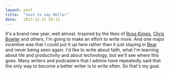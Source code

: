 ```yaml
---
layout: post
title:  "Just to say Hello!"
date:   2017-12-31 20:12
---
```

It's a brand new year, well almost. Inspired by the likes of [Ross Kimes](http://rosskimes.net), [Chris Bowler](http://chrisbowler.com/journal) and others, I'm going to make an effort to write more. And one major incentive was that I could put it up here rather than it just staying in [Bear](http://bear-writer.com) and never being seen again. I'd like to write about faith, what I'm learning about life and productivity and about technology, but we'll see where this goes. Many writers and podcasters that I admire have repeatedly said that the only way to become a better writer is to write often. So that's my goal.
